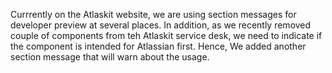 Currrently on the Atlaskit website, we are using section messages for developer preview at several places. In addition, as we recently removed couple of components from teh Atlaskit service desk, we need to indicate if the component is intended for Atlassian first. Hence, We added another section message that will warn about the usage.
